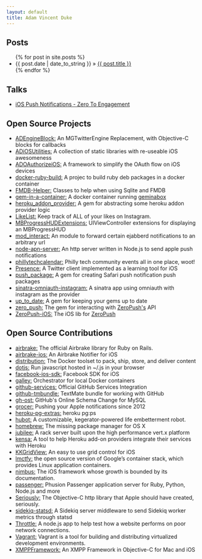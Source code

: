 ```yaml
---
layout: default
title: Adam Vincent Duke
---
```


<div>
  <h2>Posts</h2>
  <ul>
    {% for post in site.posts %}
      <li><span>{{ post.date | date_to_string }}</span> &raquo; <a href="{{ post.url }}">{{ post.title }}</a></li>
    {% endfor %}
  </ul>
  <h2>Talks</h2>
  <ul>
    <li><a href="https://speakerdeck.com/adamvduke/ios-push-notifications-zero-to-engagement" target="_blank">iOS Push Notifications - Zero To Engagement</a></li>
  </ul>
  <h2>Open Source Projects</h2>
  <ul>
    <li><a href="https://github.com/adamvduke/ADEngineBlock/" target="_blank">ADEngineBlock:</a> An MGTwitterEngine Replacement, with Objective-C blocks for callbacks</li>
    <li><a href="https://github.com/adamvduke/ADiOSUtilities" target="_blank">ADiOSUtilities:</a> A collection of static libraries with re-useable iOS awesomeness </li>
    <li><a href="https://github.com/adamvduke/ADOAuthorizeiOS" target="_blank">ADOAuthorizeiOS:</a> A framework to simplify the OAuth flow on iOS devices</li>
    <li><a href="https://github.com/adamvduke/docker-ruby-build" target="_blank">docker-ruby-build:</a> A projec to build ruby deb packages in a docker container</li>
    <li><a href="https://github.com/adamvduke/FMDB-Helper" target="_blank">FMDB-Helper:</a> Classes to help when using Sqlite and FMDB</li>
    <li><a href="https://github.com/adamvduke/gem-in-a-container" target="_blank">gem-in-a-container:</a> A docker container running <a href="https://github.com/geminabox/geminabox" target="_blank">geminabox</a></li>
    <li><a href="https://github.com/SymmetricInfinity/heroku_addon_provider" target="_blank">heroku_addon_provider:</a> A gem for abstracting some heroku addon provider logic</li>
    <li><a href="https://github.com/adamvduke/LikeList" target="_blank">LikeList:</a> Keep track of ALL of your likes on Instagram.</li>
    <li><a href="https://github.com/adamvduke/MBProgressHUDExtensions" target="_blank">MBProgressHUDExtensions:</a> UIViewController extensions for displaying an MBProgressHUD</li>
    <li><a href="https://github.com/adamvduke/mod_interact" target="_blank">mod_interact:</a> An module to forward certain ejabberd notifications to an arbitrary url</li>
    <li><a href="https://github.com/adamvduke/node-apn-server" target="_blank">node-apn-server:</a> An http server written in Node.js to send apple push notifications</li>
    <li><a href="https://github.com/adamvduke/phillytechcalendar" target="_blank">phillytechcalendar:</a> Philly tech community events all in one place, woot!</li>
    <li><a href="https://github.com/adamvduke/Presence" target="_blank">Presence:</a> A Twitter client implemented as a learning tool for iOS</li>
    <li><a href="https://github.com/SymmetricInfinity/push_package" target="_blank">push_package:</a> A gem for creating Safari push notification push packages</li>
    <li><a href="https://github.com/adamvduke/sinatra-omniauth-instagram" target="_blank">sinatra-omniauth-instagram:</a> A sinatra app using omniauth with instagram as the provider</li>
    <li><a href="https://github.com/SymmetricInfinity/up_to_date" target="_blank">up_to_date:</a> A gem for keeping your gems up to date</li>
    <li><a href="https://github.com/SymmetricInfinity/zero_push" target="_blank">zero_push:</a> The gem for interacting with <a href="https://zeropush.com" target="_blank">ZeroPush's</a> API</li>
    <li><a href="https://github.com/SymmetricInfinity/ZeroPush-iOS" target="_blank">ZeroPush-iOS:</a> The iOS lib for <a href="https://zeropush.com" target="_blank">ZeroPush</a></li>
  </ul>
  <h2>Open Source Contributions</h2>
  <ul>
    <li><a href="https://github.com/airbrake/airbrake" target="_blank">airbrake:</a> The official Airbrake library for Ruby on Rails. </li>
    <li><a href="https://github.com/airbrake/airbrake-ios" target="_blank">airbrake-ios:</a> An Airbrake Notifier for iOS </li>
    <li><a href="https://github.com/docker/distribution" target="_blank">distribution:</a> The Docker toolset to pack, ship, store, and deliver content </li>
    <li><a href="https://github.com/defunkt/dotjs" target="_blank">dotjs:</a> Run javascript hosted in ~/.js in your browser </li>
    <li><a href="https://github.com/facebook/facebook-ios-sdk" target="_blank">facebook-ios-sdk:</a> Facebook SDK for iOS </li>
    <li><a href="https://github.com/twitter-fabric/galley" target="_blank">galley:</a> Orchestrator for local Docker containers</li>
    <li><a href="https://github.com/github/github-services" target="_blank">github-services:</a> Official GitHub Services Integration </li>
    <li><a href="https://github.com/adamvduke/github-tmbundle" target="_blank">github-tmbundle:</a> TextMate bundle for working with GitHub </li>
    <li><a href="https://github.com/github/gh-ost" target="_blank">gh-ost:</a> GitHub's Online Schema Change for MySQL </li>
    <li><a href="https://github.com/grocer/grocer" target="_blank">grocer:</a> Pushing your Apple notifications since 2012 </li>
    <li><a href="https://github.com/heroku/heroku-pg-extras" target="_blank">heroku-pg-extras:</a> heroku pg:ps </li>
    <li><a href="https://github.com/github/hubot" target="_blank">hubot:</a> A customizable, kegerator-powered life embetterment robot. </li>
    <li><a href="https://github.com/mxcl/homebrew" target="_blank">homebrew:</a> The missing package manager for OS X </li>
    <li><a href="https://github.com/isaiah/jubilee" target="_blank">jubilee:</a> A rack server built upon the high performance vert.x platform </li>
    <li><a href="https://github.com/heroku/kensa" target="_blank">kensa:</a> A tool to help Heroku add-on providers integrate their services with Heroku </li>
    <li><a href="https://github.com/kolinkrewinkel/KKGridView" target="_blank">KKGridView:</a> An easy to use grid control for iOS </li>
    <li><a href="https://github.com/google/lmctfy" target="_blank">lmctfy:</a> the open source version of Google’s container stack, which provides Linux application containers. </li>
    <li><a href="https://github.com/jverkoey/nimbus" target="_blank">nimbus:</a> The iOS framework whose growth is bounded by its documentation. </li>
    <li><a href="https://github.com/phusion/passenger" target="_blank">passenger:</a> Phusion Passenger application server for Ruby, Python, Node.js and more </li>
    <li><a href="https://github.com/probablycorey/seriously" target="_blank">Seriously:</a> The Objective-C http library that Apple should have created, seriously. </li>
    <li><a href="https://github.com/phstc/sidekiq-statsd" target="_blank">sidekiq-statsd:</a> A Sidekiq server middleware to send Sidekiq worker metrics through statsd</li>
    <li><a href="https://github.com/dmolsen/Throttle" target="_blank">Throttle:</a> A node.js app to help test how a website performs on poor network connections. </li>
    <li><a href="https://github.com/mitchellh/vagrant" target="_blank">Vagrant:</a> Vagrant is a tool for building and distributing virtualized development environments. </li>
    <li><a href="https://github.com/robbiehanson/XMPPFramework" target="_blank">XMPPFramework:</a> An XMPP Framework in Objective-C for Mac and iOS </li>
  </ul>
</div>
